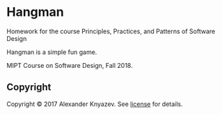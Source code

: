 # Hangman
Homework for the course Principles, Practices, and Patterns of Software Design

Hangman is a simple fun game.

MIPT Course on Software Design, Fall 2018.

## Copyright

Copyright © 2017 Alexander Knyazev. See [license] for details.

[license]: LICENSE.txt
